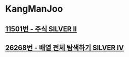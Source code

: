 # KangManJoo
## [11501번 - 주식 SILVER II](https://www.acmicpc.net/problem/11501)
## [26268번 - 배열 전체 탐색하기 SILVER IV](https://www.acmicpc.net/problem/26268)